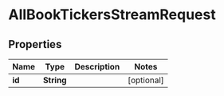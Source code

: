 

# AllBookTickersStreamRequest


## Properties

| Name | Type | Description | Notes |
|------------ | ------------- | ------------- | -------------|
|**id** | **String** |  |  [optional] |



